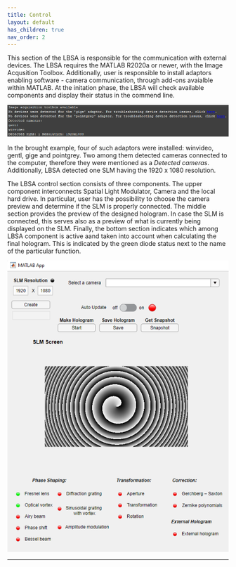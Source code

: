 ```yaml
---
title: Control
layout: default
has_children: true
nav_order: 2
---
```


This section of the LBSA is responsible for the communication with external devices. The LBSA requires the MATLAB R2020a or newer, with the Image Acqusition Toolbox. Additionally, user is responsible to install adaptors enabling software - camera communication, through add-ons avaialble within MATLAB. At the initation phase, the LBSA will check available components and display their status in the commend line.

![](./assets/images/Command_line.PNG)

In the brought example, four of such adaptors were installed: winvideo, gentl, gige and pointgrey. Two among them detected cameras connected to the computer, therefore they were mentioned as a _Detected cameras_. Additionally, LBSA detected one SLM having the 1920 x 1080 resolution.

The LBSA control section consists of three components. The upper component interconnects Spatial Light Modulator, Camera and the local hard drive. In particular, user has the possibility to choose the camera preview and determine if the SLM is properly connected. The middle section provides the preview of the designed hologram. In case the SLM is connected, this serves also as a preview of what is currently being displayed on the SLM. Finally, the bottom section indicates which among LBSA component is active aand taken into account when calculating the final hologram. This is indicated by the green diode status next to the name of the particular function. 

![](./assets/images/Control_full.PNG)

----
